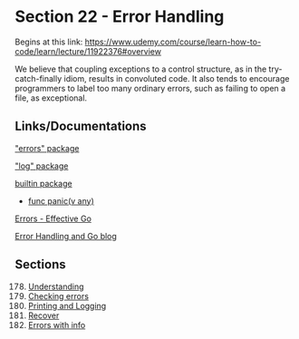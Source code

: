 # Section 22 - Error Handling

Begins at this link: https://www.udemy.com/course/learn-how-to-code/learn/lecture/11922376#overview

We believe that coupling exceptions to a control structure, as in the try-catch-finally idiom, results in convoluted code. It also tends to encourage programmers to label too many ordinary errors, such as failing to open a file, as exceptional.

## Links/Documentations

["errors" package](https://pkg.go.dev/errors)

["log" package](https://pkg.go.dev/log)

[builtin package](https://pkg.go.dev/builtin)
- [func panic(v any)](https://pkg.go.dev/builtin#panic)

[Errors - Effective Go](https://go.dev/doc/effective_go#errors)

[Error Handling and Go blog](https://go.dev/blog/error-handling-and-go)

## Sections

178. [Understanding](https://github.com/ryanclove/LearningGoProgramming/blob/master/Lecture%20Sections/Section%2024%20Error%20Handling/Sec%2024.178/README.md)
179. [Checking errors](https://github.com/ryanclove/LearningGoProgramming/blob/master/Lecture%20Sections/Section%2024%20Error%20Handling/Sec%2024.179/main.go)
180. [Printing and Logging](https://github.com/ryanclove/LearningGoProgramming/blob/master/Lecture%20Sections/Section%2024%20Error%20Handling/Sec%2024.180/main.go)
181. [Recover](https://github.com/ryanclove/LearningGoProgramming/blob/master/Lecture%20Sections/Section%2024%20Error%20Handling/Sec%2024.181/main.go)
182. [Errors with info](https://github.com/ryanclove/LearningGoProgramming/blob/master/Lecture%20Sections/Section%2024%20Error%20Handling/Sec%2024.182)
